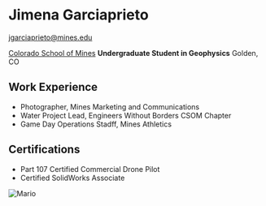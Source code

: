 # Jimena Garciaprieto
 jgarciaprieto@mines.edu

[Colorado School of Mines](https://www.mines.edu/) 
**Undergraduate Student in Geophysics**
Golden, CO

## Work Experience
- Photographer, Mines Marketing and Communications
- Water Project Lead, Engineers Without Borders CSOM Chapter
- Game Day Operations Stadff, Mines Athletics

## Certifications
- Part 107 Certified Commercial Drone Pilot
- Certified SolidWorks Associate

![Mario](https://pngimg.com/d/mario_PNG55.png)
